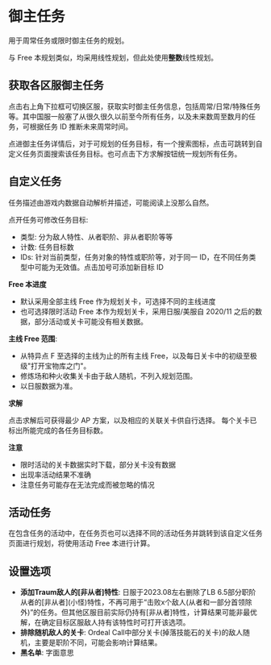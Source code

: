 # 御主任务

用于周常任务或限时御主任务的规划。

与 Free 本规划类似，均采用线性规划，但此处使用**整数**线性规划。

## 获取各区服御主任务

点击右上角下拉框可切换区服，获取实时御主任务信息，包括周常/日常/特殊任务等。其中国服一般塞了从很久很久以前至今所有任务，以及未来数周至数月的任务，可根据任务 ID 推断未来周常时间。

点进御主任务详情后，对于可规划的任务目标，有一个搜索图标，点击可跳转到自定义任务页面搜索该任务目标。也可点击下方求解按钮统一规划所有任务。

## 自定义任务

任务描述由游戏内数据自动解析并描述，可能阅读上没那么自然。

点开任务可修改任务目标:

- 类型: 分为敌人特性、从者职阶、非从者职阶等等
- 计数: 任务目标数
- IDs: 针对当前类型，任务对象的特性或职阶等，对于同一 ID，在不同任务类型中可能为无效值。点击加号可添加新目标 ID

**Free 本进度**

- 默认采用全部主线 Free 作为规划关卡，可选择不同的主线进度
- 也可选择限时活动 Free 本作为规划关卡，采用日服/美服自 2020/11 之后的数据，部分活动或关卡可能没有相关数据。

**主线 Free 范围**:

- 从特异点 F 至选择的主线为止的所有主线 Free，以及每日关卡中的初级至极级"打开宝物库之门"。
- 修炼场和种火收集关卡由于敌人随机，不列入规划范围。
- 以日服数据为准。

**求解**

点击求解后可获得最少 AP 方案，以及相应的关联关卡供自行选择。
每个关卡已标出所能完成的各任务目标数。

**注意**

- 限时活动的关卡数据实时下载，部分关卡没有数据
- 出现率活动结果不准确
- 注意任务可能存在无法完成而被忽略的情况

## 活动任务

在包含任务的活动中，在任务页也可以选择不同的活动任务并跳转到该自定义任务页面进行规划，将使用活动 Free 本进行计算。

## 设置选项

- **添加Traum敌人的[非从者]特性**: 日服于2023.08左右删除了LB 6.5部分职阶从者的\[非从者\](小怪)特性，不再可用于“击败x个敌人(从者和一部分首领除外)”的任务。但其他区服目前实际仍持有\[非从者\]特性，计算结果可能非最优解，在确定目标区服敌人持有该特性时可打开该选项。
- **排除随机敌人的关卡**: Ordeal Call中部分关卡(掉落技能石的关卡)的敌人随机，主要是职阶不同，可能会影响计算结果。
- **黑名单**: 字面意思
